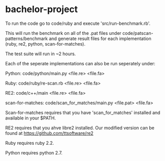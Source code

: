 # bachelor-project
To run the code go to code/ruby and execute 'src/run-benchmark.rb'.

This will run the benchmark on all of the .pat files under code/patscan-patterns/benchmark
and generate result files for each implementation (ruby, re2, python, scan-for-matches).

The test suite will run in ~2 hours.

Each of the seperate implementations can also be run seperately under:

Python: code/python/main.py <file.re> <file.fa>

Ruby: code/ruby/re-scan.rb <file.re> <file.fa>

RE2: code/c++/main <file.re> <file.fa>

scan-for-matches: code/scan_for_matches/main.py <file.pat> <file.fa>

Scan-for-matches requires that you have 'scan_for_matches' installed and available in your $PATH.

RE2 requires that you ahve libre2 installed. Our modified version can be found at https://github.com/ttsoftware/re2

Ruby requires ruby 2.2.

Python requires python 2.7.
